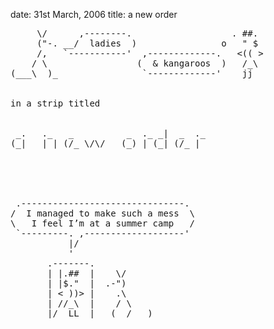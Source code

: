 date: 31st March, 2006
title: a new order

<pre>
     \/      ,--------.                   . ##. 
     ("-. __/  ladies  )                o   " $ 
     /,   `-----------'  ,-------------.   <(( >
    / \                 (  & kangaroos  )   /_\ 
(___\  )_                `-------------'    jj  


in a strip titled


 _.   ._   _          _  ._ _|  _  ._
(_|   | | (/_ \/\/   (_) | (_| (/_ | 





 .-------------------------------. 
/  I managed to make such a mess  \
\   I feel I’m at a summer camp   /
 `---------. ,-------------------' 
           |/                      
           '                       
       .-------.                   
       | |.##  |    \/             
       | |$."  |  .-")             
       | < ))> |    .\             
       | //_\  |    / \            
       |/  LL  |  _(  /___)        
</pre>
